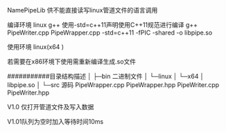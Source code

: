 NamePipeLib
供不能直接读写linux管道文件的语言调用

编译环境
linux
g++ 使用-std=c++11声明使用C++11规范进行编译
g++ PipeWriter.cpp PipeWrapper.cpp -std=c++11 -fPIC -shared -o libpipe.so

使用环境
linux(x64 )

若需要在x86环境下使用需重新编译生成.so文件

###########目录结构描述 │
├─bin 二进制文件 │ └─linux │ └─x64 │ libpipe.so │
└─src 源码 PipeWrapper.cpp PipeWrapper.hpp PipeWriter.cpp PipeWriter.hpp

V1.0 仅打开管道文件及写入数据

V1.01队列为空时加入等待时间10ms
